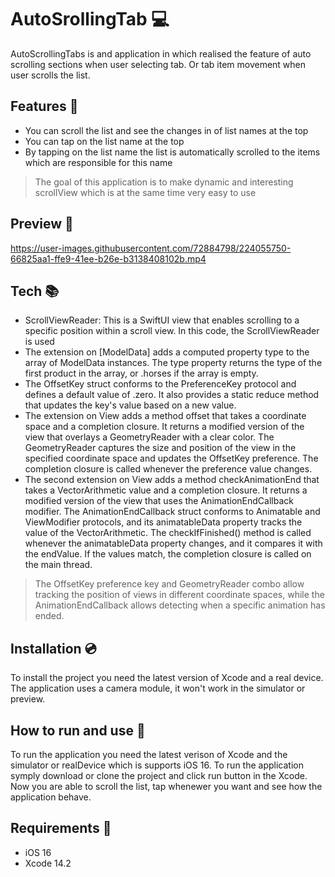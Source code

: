 # AutoSrollingTab :computer:

AutoScrollingTabs is and application in which realised the feature of auto scrolling sections when user selecting tab. Or tab item movement when user scrolls the list.

## Features :rocket:

- You can scroll the list and see the changes in of list names at the top
- You can tap on the list name at the top
- By tapping on the list name the list is automatically scrolled to the items which are responsible for this name

> The goal of this application is 
> to make dynamic and interesting scrollView which is at the same time very easy to use

## Preview :eyes:

https://user-images.githubusercontent.com/72884798/224055750-66825aa1-ffe9-41ee-b26e-b3138408102b.mp4

## Tech :books:
- ScrollViewReader: This is a SwiftUI view that enables scrolling to a specific position within a scroll view. In this code, the ScrollViewReader is used 
- The extension on [ModelData] adds a computed property type to the array of ModelData instances. The type property returns the type of the first product in the array, or .horses if the array is empty.
- The OffsetKey struct conforms to the PreferenceKey protocol and defines a default value of .zero. It also provides a static reduce method that updates the key's value based on a new value.
- The extension on View adds a method offset that takes a coordinate space and a completion closure. It returns a modified version of the view that overlays a GeometryReader with a clear color. The GeometryReader captures the size and position of the view in the specified coordinate space and updates the OffsetKey preference. The completion closure is called whenever the preference value changes.
- The second extension on View adds a method checkAnimationEnd that takes a VectorArithmetic value and a completion closure. It returns a modified version of the view that uses the AnimationEndCallback modifier. The AnimationEndCallback struct conforms to Animatable and ViewModifier protocols, and its animatableData property tracks the value of the VectorArithmetic. The checkIfFinished() method is called whenever the animatableData property changes, and it compares it with the endValue. If the values match, the completion closure is called on the main thread.

>The OffsetKey preference key and GeometryReader combo allow tracking the position of views in different coordinate spaces, while the AnimationEndCallback allows detecting when a specific animation has ended.

## Installation :cd:

To install the project you need the latest version of Xcode and a real device. The application uses a camera module, it won't work in the simulator or preview.

## How to run and use :page_facing_up:
To run the application you need the latest verison of Xcode and the simulator or realDevice which is supports iOS 16. To run the application symply download or clone the project and click run button in the Xcode. Now you are able to scroll the list, tap whenewer you want and see how the application behave. 

## Requirements :bee:
- iOS 16
- Xcode 14.2
